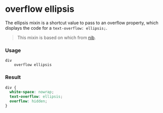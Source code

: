 # overflow ellipsis

The ellipsis mixin is a shortcut value to pass to an overflow property, which displays the code for a `text-overflow: ellipsis;`.

> This mixin is based on which from [nib](http://visionmedia.github.io/nib/).

### Usage

```stylus
div
    overflow ellipsis
```

### Result

```css
div {
  white-space: nowrap;
  text-overflow: ellipsis;
  overflow: hidden;
}
```
